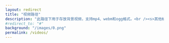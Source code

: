 ```yaml
---
layout: redirect
title: "视频路径"
description: "此路径下用于存放背景视频，支持mp4、webm和ogg格式。<br /><s>其他格式懒得适配了</s><br />如需使用，请在 <a href='#'>background</a> 参数内填写<a href='#'>/videos/video.mp4</a>。"
#redirect_to: "#"
background: "/images/0.png"
permalink: /videos/
---
```

